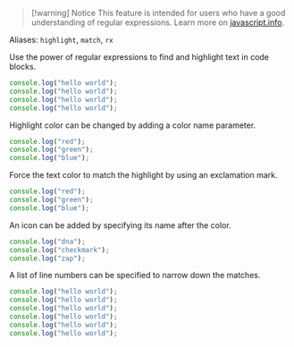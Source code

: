 > [!warning] Notice
> This feature is intended for users who have a good understanding of regular expressions. Learn more on [javascript.info](https://javascript.info/regular-expressions/).

Aliases: `highlight`, `match`, `rx`

Use the power of regular expressions to find and highlight text in code blocks.

```js rx=/console/g rx=/\(".+"\)/g mod=rx,mt,no-ln
console.log("hello world");
console.log("hello world");
console.log("hello world");
console.log("hello world");
```

Highlight color can be changed by adding a color name parameter.

```js rx[red]=/red/ rx[green]=/green/ rx[blue]=/blue/ mod=rx,mt,no-ln
console.log("red");
console.log("green");
console.log("blue");
```

Force the text color to match the highlight by using an exclamation mark.

```js rx[red!]=/red/ rx[green!]=/green/ rx[blue!]=/blue/ mod=rx,mt,no-ln
console.log("red");
console.log("green");
console.log("blue");
```

An icon can be added by specifying its name after the color.

```js rx[yellow:dna]=/dna/ rx[cyan:checkmark]=/checkmark/ rx[purple:zap]=/zap/ mod=rx,mt,no-ln
console.log("dna");
console.log("checkmark");
console.log("zap");
```

A list of line numbers can be specified to narrow down the matches.

```js rx=1,2-3/log/g rx[orange]=4-6/log/g mod=rx,mt,no-ln
console.log("hello world");
console.log("hello world");
console.log("hello world");
console.log("hello world");
console.log("hello world");
console.log("hello world");
```
